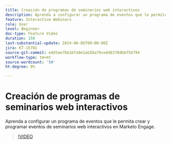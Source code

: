 ```yaml
---
title: Creación de programas de seminarios web interactivos
description: Aprenda a configurar un programa de eventos que le permita crear y programar eventos de seminarios web interactivos en Marketo Engage.
feature: Interactive Webinars
role: User
level: Beginner
doc-type: Feature Video
duration: 150
last-substantial-update: 2024-06-05T00:00:00Z
jira: KT-15701
source-git-commit: e4d3ae7bb16fa9e1ab58a79cedd8378dbbf56794
workflow-type: tm+mt
source-wordcount: '50'
ht-degree: 0%

---
```



# Creación de programas de seminarios web interactivos

Aprenda a configurar un programa de eventos que le permita crear y programar eventos de seminarios web interactivos en Marketo Engage.

>[!VIDEO](https://video.tv.adobe.com/v/3429639/?learn=on)
